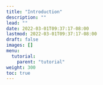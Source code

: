 ```yaml
---
title: "Introduction"
description: ""
lead: ""
date: 2022-03-01T09:37:17-08:00
lastmod: 2022-03-01T09:37:17-08:00
draft: false
images: []
menu:
  tutorial:
    parent: "tutorial"
weight: 300
toc: true
---
```

